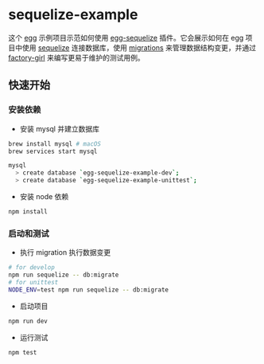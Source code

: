 # sequelize-example

这个 [egg] 示例项目示范如何使用 [egg-sequelize] 插件。它会展示如何在 egg 项目中使用 [sequelize] 连接数据库，使用 [migrations] 来管理数据结构变更，并通过 [factory-girl] 来编写更易于维护的测试用例。

## 快速开始

### 安装依赖

- 安装 mysql 并建立数据库

```bash
brew install mysql # macOS
brew services start mysql

mysql
  > create database `egg-sequelize-example-dev`;
  > create database `egg-sequelize-example-unittest`;
```

- 安装 node 依赖

```bash
npm install
```

### 启动和测试

- 执行 migration 执行数据变更

```bash
# for develop
npm run sequelize -- db:migrate
# for unittest
NODE_ENV=test npm run sequelize -- db:migrate
```

- 启动项目

```bash
npm run dev
```

- 运行测试

```bash
npm test
```

[egg]: https://eggjs.org
[egg-sequelize]: https://github.com/eggjs/egg-sequelize
[sequelize]: http://docs.sequelizejs.com/
[migrations]: http://docs.sequelizejs.com/manual/tutorial/migrations.html
[factory-girl]: https://github.com/aexmachina/factory-girl
